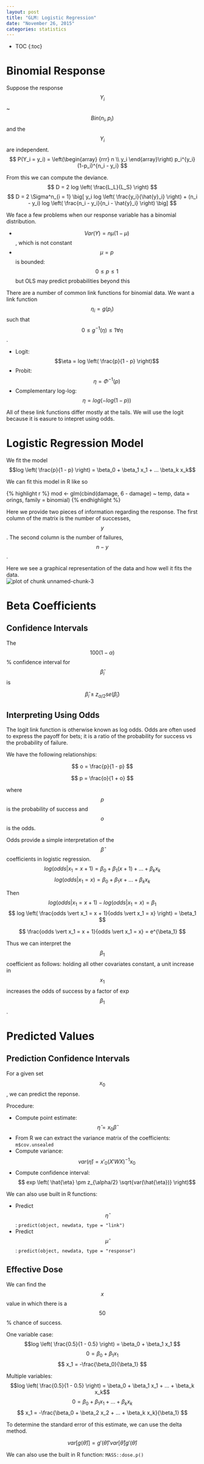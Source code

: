 ```yaml
---
layout: post
title: "GLM: Logistic Regression"
date: "November 26, 2015"
categories: statistics
---
```


* TOC
{:toc}



# Binomial Response
Suppose the response $$Y_i$$ ~ $$Bin(n_i, p_i)$$ and the $$Y_i$$ are independent.
$$ P(Y_i = y_i) = \left(\begin{array}
{rrr}
  n \\
  y_i
\end{array}\right) p_i^{y_i} (1-p_i)^{n_i - y_i} $$

From this we can compute the deviance. 
$$ D = 2 log \left( \frac{L_L}{L_S} \right) $$
$$ D = 2 \Sigma^n_{i = 1} \big[ y_i log \left( \frac{y_i}{\hat{y}_i} \right) + (n_i - y_i) log \left( \frac{n_i - y_i}{n_i - \hat{y}_i} \right) \big] $$

We face a few problems when our response variable has a binomial distribution. 

* $$Var(Y) = n \mu (1 - \mu)$$, which is not constant
* $$\mu = p$$ is bounded: $$0 \le p \le 1$$ but OLS may predict probabilities beyond this

There are a number of common link functions for binomial data. We want a link function $$\eta_i = g(p_i)$$ such that $$0 \le g^{-1}(\eta) \le 1 \forall \eta$$. 

* Logit: $$\eta = log \left( \frac{p}{1 - p} \right)$$
* Probit: $$\eta = \Phi^{-1}(p)$$
* Complementary log-log: $$\eta = log(-log(1 - p))$$

All of these link functions differ mostly at the tails. We will use the logit because it is easure to intepret using odds.

# Logistic Regression Model

We fit the model
$$log \left( \frac{p}{1 - p} \right) = \beta_0 + \beta_1 x_1 + ... \beta_k x_k$$

We can fit this model in R like so

{% highlight r %}
mod <- glm(cbind(damage, 6 - damage) ~ temp, data = orings, family = binomial)
{% endhighlight %}

Here we provide two pieces of information regarding the response. The first column of the matrix is the number of successes, $$y$$. The second column is the number of failures, $$n - y$$. 

Here we see a graphical representation of the data and how well it fits the data. 
<img src="/nhuyhoa/figure/source/2015-11-26-GLM-Logistic-Regression/unnamed-chunk-3-1.png" title="plot of chunk unnamed-chunk-3" alt="plot of chunk unnamed-chunk-3" style="display: block; margin: auto;" />

# Beta Coefficients

## Confidence Intervals
The $$100(1 - \alpha)$$% confidence interval for $$\hat{\beta}_i$$ is 

$$\hat{\beta}_i \pm z_{\alpha /2} se(\hat{\beta}_i)$$

## Interpreting Using Odds
The logit link function is otherwise known as log odds. Odds are often used to express the payoff for bets; it is a ratio of the probability for success vs the probability of failure. 

We have the following relationships:

$$ o = \frac{p}{1 - p} $$

$$ p = \frac{o}{1 + o} $$

where $$p$$ is the probability of success and $$o$$ is the odds. 

Odds provide a simple interpretation of the $$\hat{\beta}$$ coefficients in logistic regression. 
$$log(odds \vert x_1 = x + 1) = \beta_0 + \beta_1 (x + 1) + ... + \beta_k x_k$$
$$log(odds \vert x_1 = x) = \beta_0 + \beta_1 x + ... + \beta_k x_k$$

Then 
$$ log(odds \vert x_1 = x + 1) - log(odds \vert x_1 = x) = \beta_1 $$
$$ log \left( \frac{odds \vert x_1 = x + 1}{odds \vert x_1 = x} \right) = \beta_1 $$

$$ \frac{odds \vert x_1 = x + 1}{odds \vert x_1 = x} = e^{\beta_1} $$

Thus we can interpret the $$\beta_1$$ coefficient as follows: holding all other covariates constant, a unit increase in $$x_1$$ increases the odds of success by a factor of exp $$\beta_1$$.

# Predicted Values

## Prediction Confidence Intervals
For a given set $$ x_0 $$, we can predict the reponse.

Procedure:

* Compute point estimate: $$ \hat{\eta} = x_0 \hat{\beta} $$
* From R we can extract the variance matrix of the coefficients: `m$cov.unsealed`
* Compute variance: $$ var(\hat{\eta}) = x'_0 (X'WX)^{-1} x_0$$
* Compute confidence interval: $$ exp \left( \hat{\eta} \pm z_{\alpha/2} \sqrt{var(\hat{\eta})} \right)$$

We can also use built in R functions:

* Predict $$\hat{\eta}$$: `predict(object, newdata, type = "link")`
* Predict $$\hat{\mu}$$: `predict(object, newdata, type = "response")`

## Effective Dose 
We can find the $$x$$ value in which there is a $$50$$% chance of success. 

One variable case:
$$log \left( \frac{0.5}{1 - 0.5} \right) = \beta_0 + \beta_1 x_1 $$
$$ 0 = \beta_0 + \beta_1 x_1 $$
$$ x_1 = -\frac{\beta_0}{\beta_1} $$

Multiple variables:
$$log \left( \frac{0.5}{1 - 0.5} \right) = \beta_0 + \beta_1 x_1 + ... + \beta_k x_k$$
$$ 0 = \beta_0 + \beta_1 x_1 + ... + \beta_k x_k $$
$$ x_1 = -\frac{\beta_0 + \beta_2 x_2 + ... + \beta_k x_k}{\beta_1} $$

To determine the standard error of this estimate, we can use the delta method. 

$$ var[g(\hat{\theta})] = g'(\hat{\theta})' var[\hat{\theta}] g'(\hat{\theta}) $$

We can also use the built in R function: `MASS::dose.p()`

